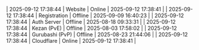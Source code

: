 | 2025-09-12 17:38:44 | Website | Online | 2025-09-12 17:38:41 |
| 2025-09-12 17:38:44 | Registration | Offline | 2025-09-09 16:40:23 |
| 2025-09-12 17:38:44 | Auth Server | Offline | 2025-08-18 09:33:31 |
| 2025-09-12 17:38:44 | Kezan (PvE) | Offline | 2025-08-03 17:58:02 |
| 2025-09-12 17:38:44 | Gurubashi (PvP) | Offline | 2025-08-23 21:44:06 |
| 2025-09-12 17:38:44 | Cloudflare | Online | 2025-09-12 17:38:41 |

